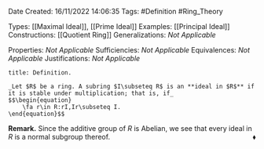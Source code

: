 <div class="topSpace"></div>

Date Created: 16/11/2022 14:06:35
Tags: #Definition #Ring_Theory

Types: [[Maximal Ideal]], [[Prime Ideal]]
Examples: [[Principal Ideal]]
Constructions: [[Quotient Ring]]
Generalizations: _Not Applicable_

Properties: _Not Applicable_
Sufficiencies: _Not Applicable_
Equivalences: _Not Applicable_
Justifications: _Not Applicable_

``` ad-Definition
title: Definition.

_Let $R$ be a ring. A subring $I\subseteq R$ is an **ideal in $R$** if it is stable under multiplication; that is, if_
$$\begin{equation}
    \fa r\in R:rI,Ir\subseteq I.
\end{equation}$$

```

**Remark.** Since the additive group of $R$ is Abelian, we see that every ideal in $R$ is a normal subgroup thereof.<span style="float:right;">$\blacklozenge$</span>
